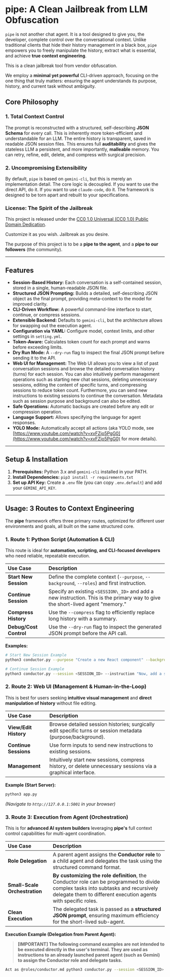 # pipe: A Clean Jailbreak from LLM Obfuscation

`pipe` is not another chat agent. It is a tool designed to give you, the developer, complete control over the conversational context. Unlike traditional clients that hide their history management in a black box, `pipe` empowers you to freely manipulate the history, extract what is essential, and achieve **true context engineering**.

This is a clean jailbreak tool from vendor obfuscation.

We employ a **minimal yet powerful** CLI-driven approach, focusing on the one thing that truly matters: ensuring the agent understands its purpose, history, and current task without ambiguity.

## Core Philosophy

### 1. Total Context Control

The prompt is reconstructed with a structured, self-describing **JSON Schema** for every call. This is inherently more token-efficient and understandable for an LLM. The entire history is transparent, saved in readable JSON session files. This ensures full **auditability** and gives the stateless LLM a persistent, and more importantly, **malleable** memory. You can retry, refine, edit, delete, and compress with surgical precision.

### 2. Uncompromising Extensibility

By default, `pipe` is based on `gemini-cli`, but this is merely an implementation detail. The core logic is decoupled. If you want to use the direct API, do it. If you want to use `claude-code`, do it. The framework is designed to be torn apart and rebuilt to your specifications.

### License: The Spirit of the Jailbreak

This project is released under the [CC0 1.0 Universal (CC0 1.0) Public Domain Dedication](https://creativecommons.org/publicdomain/zero/1.0/).

Customize it as you wish. Jailbreak as you desire.

The purpose of this project is to be a **pipe to the agent**, and a **pipe to our followers** (the community).

-----

## Features

  * **Session-Based History:** Each conversation is a self-contained session, stored in a single, human-readable JSON file.
  * **Structured JSON Prompting:** Builds a detailed, self-describing JSON object as the final prompt, providing meta-context to the model for improved clarity.
  * **CLI-Driven Workflow:** A powerful command-line interface to start, continue, or compress sessions.
  * **Extensible Backend:** Defaults to `gemini-cli`, but the architecture allows for swapping out the execution agent.
  * **Configuration via YAML:** Configure model, context limits, and other settings in `setting.yml`.
  * **Token-Aware:** Calculates token count for each prompt and warns before exceeding limits.
  * **Dry Run Mode:** A `--dry-run` flag to inspect the final JSON prompt before sending it to the API.
  * **Web UI for Management:** The Web UI allows you to view a list of past conversation sessions and browse the detailed conversation history (turns) for each session. You can also intuitively perform management operations such as starting new chat sessions, deleting unnecessary sessions, editing the content of specific turns, and compressing sessions to reduce token count. Furthermore, you can send new instructions to existing sessions to continue the conversation. Metadata such as session purpose and background can also be edited.
  * **Safe Operations:** Automatic backups are created before any edit or compression operation.
  * **Language Support:** Allows specifying the language for agent responses.
  * **YOLO Mode:** Automatically accept all actions (aka YOLO mode, see [https://www.youtube.com/watch?v=xvFZjo5PgG0](https://www.youtube.com/watch?v=xvFZjo5PgG0) for more details).

-----

## Setup & Installation

1.  **Prerequisites:** Python 3.x and `gemini-cli` installed in your PATH.
2.  **Install Dependencies:** `pip3 install -r requirements.txt`
3.  **Set up API Key:** Create a `.env` file (you can copy `.env.default`) and add your `GEMINI_API_KEY`.

-----

## Usage: 3 Routes to Context Engineering

The **pipe** framework offers three primary routes, optimized for different user environments and goals, all built on the same structured core.

### 1. Route 1: Python Script (Automation & CLI)

This route is ideal for **automation, scripting, and CLI-focused developers** who need reliable, repeatable execution.

| Use Case | Description |
| :--- | :--- |
| **Start New Session** | Define the complete context (`--purpose`, `--background`, `--roles`) and first instruction. |
| **Continue Session** | Specify an existing `<SESSION\_ID>` and add a new instruction. This is the primary way to give the short-lived agent "memory." |
| **Compress History** | Use the `--compress` flag to efficiently replace long history with a summary. |
| **Debug/Cost Control** | Use the `--dry-run` flag to inspect the generated JSON prompt before the API call. |

**Examples:**

```bash
# Start New Session Example
python3 conductor.py --purpose "Create a new React component" --background "..." --roles "roles/engineer.md" --instruction "Create a 'UserProfile' component."

# Continue Session Example
python3 conductor.py --session <SESSION_ID> --instruction "Now, add a state for loading."
```

### 2. Route 2: Web UI (Management & Human-in-the-Loop)

This is best for users seeking **intuitive visual management** and **direct manipulation of history** without file editing.

| Use Case | Description |
| :--- | :--- |
| **View/Edit History** | Browse detailed session histories; surgically edit specific turns or session metadata (purpose/background). |
| **Continue Sessions** | Use form inputs to send new instructions to existing sessions. |
| **Management** | Intuitively start new sessions, compress history, or delete unnecessary sessions via a graphical interface. |

**Example (Start Server):**

```bash
python3 app.py
```

*(Navigate to `http://127.0.0.1:5001` in your browser)*

### 3\. Route 3: Execution from Agent (Orchestration)

This is for **advanced AI system builders** leveraging **pipe's** full context control capabilities for multi-agent coordination.

| Use Case | Description |
| :--- | :--- |
| **Role Delegation** | A parent agent assigns the **Conductor role** to a child agent and delegates the task using the structured command format. |
| **Small-Scale Orchestration** | **By customizing the role definition**, the Conductor role can be programmed to divide complex tasks into subtasks and recursively delegate them to different execution agents with specific roles. |
| **Clean Execution** | The delegated task is passed as a **structured JSON prompt**, ensuring maximum efficiency for the short-lived sub-agent. |

**Execution Example (Delegation from Parent Agent):**

> **[IMPORTANT] The following command examples are not intended to be executed directly in the user's terminal. They are used as instructions to an already launched parent agent (such as Gemini) to assign the Conductor role and delegate tasks.**

```bash
Act as @roles/conductor.md python3 conductor.py --session <SESSION_ID> --instruction "Now, add a state for loading."
```
